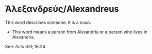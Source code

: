 # Ἀλεξανδρεύς/Alexandreus
This word describes someone. It is a noun.
* This word means a person from Alexandria or a person who lives in Alexandria. 

See: Acts 6:9; 18:24
